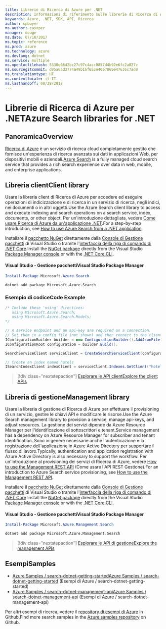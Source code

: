 ```yaml
---
title: Librerie di Ricerca di Azure per .NET
description: Informazioni di riferimento sulle librerie di Ricerca di Azure per .NET
keywords: Azure, .NET, SDK, API, Ricerca
author: spboyer
ms.author: casoper
manager: douge
ms.date: 07/10/2017
ms.topic: reference
ms.prod: azure
ms.technology: azure
ms.devlang: dotnet
ms.service: multiple
ms.openlocfilehash: 5330e0642bc27c97c4acc0857d4b92e6fc2a027c
ms.sourcegitcommit: d95a6ad3774a49b16f652e40e7860e47636c7ad0
ms.translationtype: HT
ms.contentlocale: it-IT
ms.lasthandoff: 08/28/2017
---
```

# <a name="azure-search-libraries-for-net"></a><span data-ttu-id="68543-104">Librerie di Ricerca di Azure per .NET</span><span class="sxs-lookup"><span data-stu-id="68543-104">Azure Search libraries for .NET</span></span>

## <a name="overview"></a><span data-ttu-id="68543-105">Panoramica</span><span class="sxs-lookup"><span data-stu-id="68543-105">Overview</span></span>

<span data-ttu-id="68543-106">[Ricerca di Azure](https://docs.microsoft.com/azure/search/search-what-is-azure-search) è un servizio di ricerca cloud completamente gestito che fornisce un'esperienza di ricerca avanzata sui dati in applicazioni Web, per dispositivi mobili e aziendali.</span><span class="sxs-lookup"><span data-stu-id="68543-106">[Azure Search](https://docs.microsoft.com/azure/search/search-what-is-azure-search) is a fully managed cloud search service that provides a rich search experience over data in web, mobile, and enterprise applications.</span></span>

## <a name="client-library"></a><span data-ttu-id="68543-107">Libreria client</span><span class="sxs-lookup"><span data-stu-id="68543-107">Client library</span></span>

<span data-ttu-id="68543-108">Usare la libreria client di Ricerca di Azure per accedere ed eseguire operazioni di indicizzazione e di ricerca in un servizio di ricerca, negli indici, nei documenti o in altri oggetti.</span><span class="sxs-lookup"><span data-stu-id="68543-108">Use the Azure Search client library to access and execute indexing and search operations on a search service, index, documents, or other object.</span></span> <span data-ttu-id="68543-109">Per un'introduzione dettagliata, vedere [Come usare Ricerca di Azure da un'applicazione .NET](https://docs.microsoft.com/azure/search/search-howto-dotnet-sdk).</span><span class="sxs-lookup"><span data-stu-id="68543-109">For a step-by-step introduction, see [How to use Azure Search from a .NET application](https://docs.microsoft.com/azure/search/search-howto-dotnet-sdk).</span></span>

<span data-ttu-id="68543-110">Installare il [pacchetto NuGet](https://www.nuget.org/packages/Microsoft.Azure.Search) direttamente dalla [Console di Gestione pacchetti][PackageManager] di Visual Studio o tramite l'[interfaccia della riga di comando di .NET Core][DotNetCLI].</span><span class="sxs-lookup"><span data-stu-id="68543-110">Install the [NuGet package](https://www.nuget.org/packages/Microsoft.Azure.Search) directly from the Visual Studio [Package Manager console][PackageManager] or with the [.NET Core CLI][DotNetCLI].</span></span>

#### <a name="visual-studio-package-manager"></a><span data-ttu-id="68543-111">Visual Studio - Gestione pacchetti</span><span class="sxs-lookup"><span data-stu-id="68543-111">Visual Studio Package Manager</span></span>

```powershell
Install-Package Microsoft.Azure.Search
```

```bash
dotnet add package Microsoft.Azure.Search
```

### <a name="code-example"></a><span data-ttu-id="68543-112">Esempio di codice</span><span class="sxs-lookup"><span data-stu-id="68543-112">Code Example</span></span>

```csharp
/* Include these 'using' directives:
   using Microsoft.Azure.Search;
   using Microsoft.Azure.Search.Models;
*/

// A service endpoint and an api-key are required on a connection.
// Set them in a config file (not shown) and then connect to the client.
IConfigurationBuilder builder = new ConfigurationBuilder().AddJsonFile("appsettings.json");
IConfigurationRoot configuration = builder.Build();

SearchServiceClient serviceClient = CreateSearchServiceClient(configuration);

// Create an index named hotels
ISearchIndexClient indexClient = serviceClient.Indexes.GetClient("hotels");

```

> [!div class="nextstepaction"]
> [<span data-ttu-id="68543-113">Esplorare le API client</span><span class="sxs-lookup"><span data-stu-id="68543-113">Explore the client APIs</span></span>](/dotnet/api/overview/azure/search/client)


## <a name="management-library"></a><span data-ttu-id="68543-114">Libreria di gestione</span><span class="sxs-lookup"><span data-stu-id="68543-114">Management library</span></span>

<span data-ttu-id="68543-115">Usare la libreria di gestione di Ricerca di Azure per effettuare il provisioning di un servizio, gestire le chiavi API e modificare le risorse.</span><span class="sxs-lookup"><span data-stu-id="68543-115">Use the Azure Search management library to provision a service, manage api-keys, and adjust resources.</span></span> <span data-ttu-id="68543-116">La gestione dei servizi dipende da Azure Resource Manager per l'identificazione di sottoscrittori e tenant.</span><span class="sxs-lookup"><span data-stu-id="68543-116">Service management has a dependency on Azure Resource Manager for subscriber and tenant identification.</span></span> <span data-ttu-id="68543-117">Sono in genere necessarie anche l'autenticazione e la registrazione dell'applicazione in Azure Active Directory per supportare il flusso di lavoro.</span><span class="sxs-lookup"><span data-stu-id="68543-117">Typically, authentication and application registration with Azure Active Directory is also necessary to support the workflow.</span></span> <span data-ttu-id="68543-118">Per un'introduzione al provisioning dei servizi di Ricerca di Azure, vedere [How to use the Management REST API](https://docs.microsoft.com/rest/api/searchmanagement/search-howto-management-rest-api) (Come usare l'API REST Gestione).</span><span class="sxs-lookup"><span data-stu-id="68543-118">For an introduction to Azure Search service provisioning, see [How to use the Management REST API](https://docs.microsoft.com/rest/api/searchmanagement/search-howto-management-rest-api).</span></span>

<span data-ttu-id="68543-119">Installare il [pacchetto NuGet](https://www.nuget.org/packages/Microsoft.Azure.Management.Search) direttamente dalla [Console di Gestione pacchetti][PackageManager] di Visual Studio o tramite l'[interfaccia della riga di comando di .NET Core][DotNetCLI].</span><span class="sxs-lookup"><span data-stu-id="68543-119">Install the [NuGet package](https://www.nuget.org/packages/Microsoft.Azure.Management.Search) directly from the Visual Studio [Package Manager console][PackageManager] or with the [.NET Core CLI][DotNetCLI].</span></span>

#### <a name="visual-studio-package-manager"></a><span data-ttu-id="68543-120">Visual Studio - Gestione pacchetti</span><span class="sxs-lookup"><span data-stu-id="68543-120">Visual Studio Package Manager</span></span>

```powershell
Install-Package Microsoft.Azure.Management.Search
```

```bash
dotnet add package Microsoft.Azure.Management.Search
```

> [!div class="nextstepaction"]
> [<span data-ttu-id="68543-121">Esplorare le API di gestione</span><span class="sxs-lookup"><span data-stu-id="68543-121">Explore the management APIs</span></span>](/dotnet/api/overview/azure/search/management)

## <a name="samples"></a><span data-ttu-id="68543-122">Esempi</span><span class="sxs-lookup"><span data-stu-id="68543-122">Samples</span></span>

 + [<span data-ttu-id="68543-123">Azure Samples / search-dotnet-getting-started</span><span class="sxs-lookup"><span data-stu-id="68543-123">Azure Samples / search-dotnet-getting-started</span></span>](https://github.com/Azure-Samples/search-dotnet-getting-started) (Esempi di Azure / search-dotnet-getting-started)
 + [<span data-ttu-id="68543-124">Azure Samples / search-dotnet-management-api</span><span class="sxs-lookup"><span data-stu-id="68543-124">Azure Samples / search-dotnet-management-api</span></span>](https://github.com/Azure-Samples/search-dotnet-management-api) (Esempi di Azure / search-dotnet-management-api)

<span data-ttu-id="68543-125">Per altri esempi di ricerca, vedere il [repository di esempi di Azure](https://github.com/Azure-Samples/) in Github.</span><span class="sxs-lookup"><span data-stu-id="68543-125">Find more search samples in the [Azure samples repository](https://github.com/Azure-Samples/) on Github.</span></span>

[PackageManager]: https://docs.microsoft.com/nuget/tools/package-manager-console
[DotNetCLI]: https://docs.microsoft.com/en-us/dotnet/core/tools/dotnet-add-package
